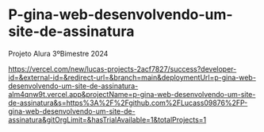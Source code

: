 # P-gina-web-desenvolvendo-um-site-de-assinatura
Projeto Alura 3ºBimestre 2024


https://vercel.com/new/lucas-projects-2acf7827/success?developer-id=&external-id=&redirect-url=&branch=main&deploymentUrl=p-gina-web-desenvolvendo-um-site-de-assinatura-alm4qnw9t.vercel.app&projectName=p-gina-web-desenvolvendo-um-site-de-assinatura&s=https%3A%2F%2Fgithub.com%2FLucass09876%2FP-gina-web-desenvolvendo-um-site-de-assinatura&gitOrgLimit=&hasTrialAvailable=1&totalProjects=1
